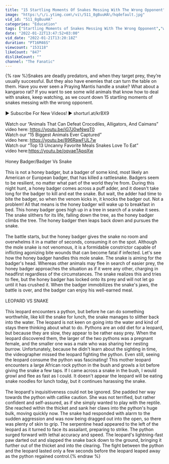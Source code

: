 ```yaml
---
title: "15 Startling Moments Of Snakes Messing With The Wrong Opponent"
image: "https:\/\/i.ytimg.com\/vi\/511_8gBuuHA\/hqdefault.jpg"
vid_id: "511_8gBuuHA"
categories: "Education"
tags: ["Startling Moments of Snakes Messing With The Wrong Opponent","wrong opponent","snake"]
date: "2022-01-22T13:47:52+03:00"
vid_date: "2022-01-21T13:20:18Z"
duration: "PT16M46S"
viewcount: "153118"
likeCount: "847"
dislikeCount: ""
channel: "The Fanatic"
---
```

{% raw %}Snakes are deadly predators, and when they target prey, they’re usually successful. But they also have enemies that can turn the table on them. Have you ever seen a Praying Mantis handle a  snake? What about a kangaroo rat? If you want to see some wild animals that know how to deal with snakes, keep watching, as we count down 15 startling moments of snakes messing with the wrong opponent.<br /><br />► Subscribe For New Videos! ► shorturl.at/krBX9 <br /><br />Watch our “Animals That Can Defeat Crocodiles, Alligators, And Caimans”<br />video here: <a rel="nofollow" target="blank" href="https://youtu.be/iG7J0wNwqT0">https://youtu.be/iG7J0wNwqT0</a><br />Watch our “15 Biggest Animals Ever Captured”<br />video here: <a rel="nofollow" target="blank" href="https://youtu.be/896RawFUL7w">https://youtu.be/896RawFUL7w</a><br />Watch our “Top 13 Uncanny Favorite Meals Snakes Love To Eat”<br />video here:<a rel="nofollow" target="blank" href="https://youtu.be/oqvaeTApqXw">https://youtu.be/oqvaeTApqXw</a><br /><br />Honey Badger/Badger Vs Snake<br /><br />This is not a honey badger, but a badger of some kind, most likely an American or European badger, that has killed a rattlesnake. Badgers seem to be resilient, no matter what part of the world they’re from. During this night hunt, a honey badger comes across a puff adder, and it doesn't take long for the badger to kill and eat the snake. But wait, the adder had time to bite the badger, so when the venom kicks in, it knocks the badger out. Not a problem! All that means is the honey badger will wake up to breakfast in bed.  This honey badger goes high up in a tree in search of a snake it sees. The snake slithers for its life, falling down the tree, as the honey badger climbs the tree. The honey badger then leaps back down and pursues the snake.<br /><br />The battle starts, but the honey badger gives the snake no room and overwhelms it in a matter of seconds, consuming it on the spot. Although the mole snake is not venomous, it is a formidable constrictor capable of inflicting agonizing bite wounds that can become fatal if infected. Let's see how the honey badger handles this mole snake. The snake is aiming for the badger's head. Whereas other animals may flee in search of easier prey, the honey badger approaches the situation as if it were any other, charging in headfirst regardless of the circumstances. The snake realizes this and tries to flee, but the honey badger has locked onto its prey and will not let go until it has crushed it. When the badger immobilizes the snake's jaws, the battle is over, and the badger can enjoy his well-earned meal.<br /><br />LEOPARD VS SNAKE<br /><br />This leopard encounters a python, but before he can do something worthwhile, like kill the snake for lunch, the snake manages to slither back into the water. The leopard is not keen on going into the water and kind of stays there thinking about what to do.  Pythons are an odd diet for a leopard, but because they are slow, they appear to be rather easy prey. When the leopard discovered them, the larger of the two pythons was a pregnant female,  and the smaller one was a male who was sharing her nesting burrow. Unfortunately, because he didn't learn about the sighting in time, the videographer missed the leopard fighting the python.  Even still, seeing the leopard consume the python was fascinating! This mother leopard encounters a large African rock python in the bush and growls a lot before giving the snake a few taps. If I came across a snake in the bush, I would growl and flee as fast as I could. It doesn't appear the leopard will be eating snake noodles for lunch today, but it continues harassing the snake. <br /><br />The leopard's inquisitiveness could not be ignored. She padded her way towards the python with catlike caution. She was not terrified, but rather confident and self-assured, as if she simply wanted to play with the reptile. She reached within the thicket and sank her claws into the python's huge bulk, moving quickly now. The snake had responded with alarm to the sudden aggression and was now being dragged out into the open, so there was plenty of skin to grip. The serpentine head appeared to the left of the leopard as it turned to face its assailant, preparing to strike. The python surged forward with lethal accuracy and speed. The leopard's lightning-fast paw darted out and slapped the snake back down to the ground, bringing it further out of the thicket and into the clearing. The fight between the python and the leopard lasted only a few seconds before the leopard leaped away as the python regained control.{% endraw %}
